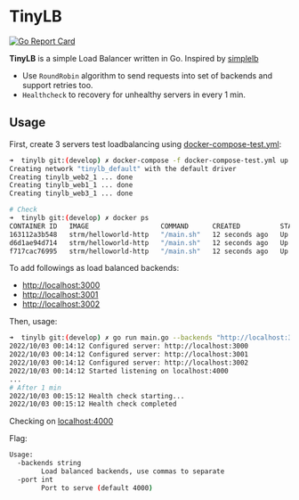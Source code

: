 # TinyLB

[![Go Report Card](https://goreportcard.com/badge/github.com/ductnn/tinylb)](https://goreportcard.com/report/github.com/ductnn/tinylb)

**TinyLB** is a simple Load Balancer written in Go. Inspired by [simplelb](https://github.com/kasvith/simplelb)
- Use `RoundRobin` algorithm to send requests into set of backends and support retries too.
- `Healthcheck` to recovery for unhealthy servers in every 1 min.

## Usage

First, create 3 servers test loadbalancing using [docker-compose-test.yml](docker-compose-test.yml):

```sh
➜  tinylb git:(develop) ✗ docker-compose -f docker-compose-test.yml up -d  
Creating network "tinylb_default" with the default driver
Creating tinylb_web2_1 ... done
Creating tinylb_web1_1 ... done
Creating tinylb_web3_1 ... done

# Check
➜  tinylb git:(develop) ✗ docker ps
CONTAINER ID   IMAGE                  COMMAND      CREATED          STATUS         PORTS                                   NAMES
163112a3b548   strm/helloworld-http   "/main.sh"   12 seconds ago   Up 7 seconds   0.0.0.0:3002->80/tcp, :::3002->80/tcp   tinylb_web3_1
d6d1ae94d714   strm/helloworld-http   "/main.sh"   12 seconds ago   Up 6 seconds   0.0.0.0:3001->80/tcp, :::3001->80/tcp   tinylb_web2_1
f717cac76995   strm/helloworld-http   "/main.sh"   12 seconds ago   Up 5 seconds   0.0.0.0:3000->80/tcp, :::3000->80/tcp   tinylb_web1_1
```

To add followings as load balanced backends:
- [http://localhost:3000](http://localhost:3000)
- [http://localhost:3001](http://localhost:3001)
- [http://localhost:3002](http://localhost:3002)

Then, usage:

```sh
➜  tinylb git:(develop) ✗ go run main.go --backends "http://localhost:3000,http://localhost:3001,http://localhost:3002"
2022/10/03 00:14:12 Configured server: http://localhost:3000
2022/10/03 00:14:12 Configured server: http://localhost:3001
2022/10/03 00:14:12 Configured server: http://localhost:3002
2022/10/03 00:14:12 Started listening on localhost:4000
...
# After 1 min
2022/10/03 00:15:12 Health check starting...
2022/10/03 00:15:12 Health check completed
```

Checking on [localhost:4000](http://localhost:4000)

Flag:
```sh
Usage:
  -backends string
        Load balanced backends, use commas to separate
  -port int
        Port to serve (default 4000)
```
